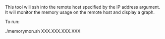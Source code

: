 This tool will ssh into the remote host specified by the IP address argument.
It will monitor the memory usage on the remote host and display a graph.

To run:

./memorymon.sh XXX.XXX.XXX.XXX
